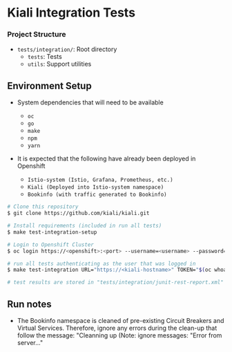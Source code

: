 # Kiali Integration Tests

### Project Structure

* `tests/integration/`:  Root directory
    *  `tests`:  Tests
    *  `utils`:  Support utilities


## Environment Setup

* System dependencies that will need to be available
    *  `oc`
    *  `go`
    *  `make`
    *  `npm`
    *  `yarn`

* It is expected that the following have already been deployed in Openshift
    * `Istio-system (Istio, Grafana, Prometheus, etc.)`
    * `Kiali (Deployed into Istio-system namespace)`
    * `Bookinfo (with traffic generated to Bookinfo)`

```sh
# Clone this repository
$ git clone https://github.com/kiali/kiali.git

# Install requirements (included in run all tests)
$ make test-integration-setup

# Login to Openshift Cluster 
$ oc login https://<openshift>:<port> --username=<username> --password=<password> --insecure-skip-tls-verify=true

# run all tests authenticating as the user that was logged in
$ make test-integration URL="https://<kiali-hostname>" TOKEN="$(oc whoami -t)"

# test results are stored in "tests/integration/junit-rest-report.xml" file
```
## Run notes

* The Bookinfo namespace is cleaned of pre-existing Circuit Breakers and Virtual Services.
  Therefore, ignore any errors during the clean-up that follow the message:
    "Cleanning up (Note: ignore messages: "Error from server..."


